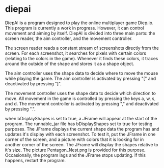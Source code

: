 # diepai
DiepAI is a program designed to play the online multiplayer game Diep.io.
This program is currently a work in progress. However, it can control movement and aiming by itself. 
DiepAI is divided into three main parts: the screen reader, the aim controller, and the movement controller.
	
The screen reader reads a constant stream of screenshots directly from the screen. 
For each screenshot, it searches for pixels with certain colors (relating to the colors in the game).
Whenever it finds these colors, it traces around the outside of the shape and stores it as a shape object.
	
The aim controller uses the shape data to decide where to move the mouse while playing the game.
The aim controller is activated by pressing "[" and deactivated by pressing "]". 
	
The movement controller uses the shape data to decide which direction to move. All movement in 
the game is controlled by pressing the keys a, w, s, and d. 
The movement controller is activated by pressing "," and deactivated by pressing ".".
	
when bDisplayShapes is set to true, a JFrame will appear at the start of the program.
The runnable_jar file has bDisplayShapes set to true for testing purposes. 
The JFrame displays the current shape data the program has and updates it's display with each screenshot. 
To test it, put the JFrame in one corner of the screen, and a picture with colors that it is looking for
in another corner of the screen. The JFrame will display the shapes relative to it's size.
The picture Pentagon_Nest.png is provided for this purpose.
Occasionally, the program lags and the JFrame stops updating. If this happens, restart the program.
